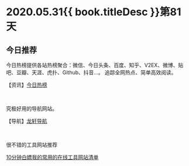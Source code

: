 # 2020.05.31{{ book.titleDesc }}第81天


## 今日推荐

今日热榜提供各站热榜聚合：微信、今日头条、百度、知乎、V2EX、微博、贴吧、豆瓣、天涯、虎扑、Github、抖音...。 追踪全网热点、简单高效阅读。

【资讯】[今日热榜](https://tophub.today/)

<br />

究极好用的导航网站。

【导航】[龙轩导航](http://ilxdh.com/)

<br />

很不错的工具网站推荐

[10分钟白嫖我的常用的在线工具网站清单](https://juejin.im/post/5ed1f00ff265da771b2fe075)
